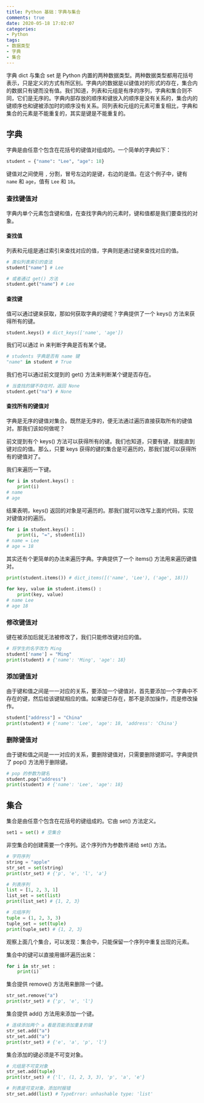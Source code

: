 ```yaml
---
title: Python 基础：字典与集合
comments: true
date: 2020-05-18 17:02:07
categories:
- Python
tags:
- 数据类型
- 字典
- 集合
---
```


字典 dict 与集合 set 是 Python 内置的两种数据类型。两种数据类型都用花括号表示，只是定义的方式有所区别。字典内的数据是以键值对的形式的存在，集合内的数据只有键而没有值。我们知道，列表和元组是有序的序列，字典和集合则不同，它们是无序的。字典内部存放的顺序和键放入的顺序是没有关系的，集合内的键顺序也和键被添加时的顺序没有关系。同列表和元组的元素可重复相比，字典和集合的元素是不能重复的，其实是键是不能重复的。

<!-- more -->

## 字典

字典是由任意个包含在花括号的键值对组成的。一个简单的字典如下：

```python
student = {"name": "Lee", "age": 18}
```

键值对之间使用 `,` 分割，冒号左边的是键，右边的是值。在这个例子中，键有 `name` 和 `age`，值有 `Lee` 和 `18`。

### 查找键值对

字典内单个元素包含键和值，在查找字典内的元素时，键和值都是我们要查找的对象。

#### 查找值

列表和元组是通过索引来查找对应的值，字典则是通过键来查找对应的值。

```python
# 类似列表索引的查法
student["name"] # Lee

# 或者通过 get() 方法
student.get("name") # Lee
```

#### 查找键

值可以通过键来获取，那如何获取字典的键呢？字典提供了一个 keys() 方法来获得所有的键。

```python
student.keys() # dict_keys(['name', 'age'])
```

我们可以通过 in 来判断字典是否有某个键。

```python
# students 字典是否有 name 键
"name" in student # True
```

我们也可以通过前文提到的 get() 方法来判断某个键是否存在。

```python
# 当查找的键不存在时，返回 None
student.get("na") # None
```

#### 查找所有的键值对

字典是无序的键值对集合。既然是无序的，便无法通过遍历直接获取所有的键值对。那我们该如何做呢？

前文提到有个 keys() 方法可以获得所有的键。我们也知道，只要有键，就能直到键对应的值。那么，只要 keys 获得的键的集合是可遍历的，那我们就可以获得所有的键值对了。

我们来遍历一下键。

```python
for i in student.keys() :
    print(i)
# name
# age
```

结果表明，keys() 返回的对象是可遍历的。那我们就可以改写上面的代码，实现对键值对的遍历。

```python
for i in student.keys() :
    print(i, "=", student[i])
# name = Lee
# age = 18
```

其实还有个更简单的办法来遍历字典。字典提供了一个 items() 方法用来遍历键值对。

```python
print(student.items()) # dict_items([('name', 'Lee'), ('age', 18)])

for key, value in student.items() :
    print(key, value)
# name Lee
# age 18
```

### 修改键值对

键在被添加后就无法被修改了，我们只能修改键对应的值。

```python
# 将学生的名字改为 Ming
student['name'] = "Ming"
print(student) # {'name': 'Ming', 'age': 18}
```

### 添加键值对

由于键和值之间是一一对应的关系，要添加一个键值对，首先要添加一个字典中不存在的键，然后给该键赋相应的值。如果键已存在，那不是添加操作，而是修改操作。

```python
student["address"] = "China"
print(student) # {'name': 'Lee', 'age': 18, 'address': 'China'}
```

### 删除键值对

由于键和值之间是一一对应的关系，要删除键值对，只需要删除键即可。字典提供了 pop() 方法用于删除键。

```python
# pop 的参数为键名
student.pop("address")
print(student) # {'name': 'Lee', 'age': 18}
```

## 集合

集合是由任意个包含在花括号的键组成的。它由 set() 方法定义。

```python
set1 = set() # 空集合
```

非空集合的创建需要一个序列。这个序列作为参数传递给 set() 方法。

```python
# 字符序列
string = "apple"
str_set = set(string)
print(str_set) # {'p', 'e', 'l', 'a'}

# 列表序列
list = [1, 2, 3, 1]
list_set = set(list)
print(list_set) # {1, 2, 3}

# 元组序列
tuple = (1, 2, 3, 3)
tuple_set = set(tuple)
print(tuple_set) # {1, 2, 3}
```

观察上面几个集合，可以发现：集合中，只能保留一个序列中重复出现的元素。

集合中的键可以直接用循环遍历出来：

```python
for i in str_set :
    print(i)
```

集合提供 remove() 方法用来删除一个键。

```python
str_set.remove("a")
print(str_set) # {'p', 'e', 'l'}
```

集合提供 add() 方法用来添加一个键。

```python
# 连续添加两个 a 看是否能添加重复的键
str_set.add("a")
str_set.add("a")
print(str_set) # {'e', 'a', 'p', 'l'}
```

集合添加的键必须是不可变对象。

```python
# 元组是不可变对象
str_set.add(tuple)
print(str_set) # {'l', (1, 2, 3, 3), 'p', 'a', 'e'}

# 列表是可变对象，添加时报错
str_set.add(list) # TypeError: unhashable type: 'list'
```